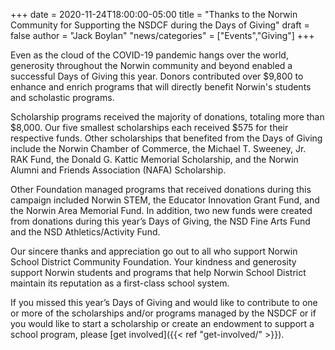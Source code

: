 +++
date = 2020-11-24T18:00:00-05:00
title = "Thanks to the Norwin Community for Supporting the NSDCF during the Days of Giving"
draft = false
author = "Jack Boylan"
"news/categories" = ["Events","Giving"]
+++

Even as the cloud of the COVID-19 pandemic hangs over the world, generosity throughout the Norwin community and beyond enabled a successful Days of Giving this year. Donors contributed over $9,800 to enhance and enrich programs that will directly benefit Norwin's students and scholastic programs.<!--more-->

Scholarship programs received the majority of donations, totaling more than $8,000. Our five smallest scholarships each received $575 for their respective funds. Other scholarships that benefited from the Days of Giving include the Norwin Chamber of Commerce, the Michael T. Sweeney, Jr. RAK Fund, the Donald G. Kattic Memorial Scholarship, and the Norwin Alumni and Friends Association (NAFA) Scholarship.

Other Foundation managed programs that received donations during this campaign included Norwin STEM, the Educator Innovation Grant Fund, and the Norwin Area Memorial Fund.  In addition, two new funds were created from donations during this year’s Days of Giving, the NSD Fine Arts Fund and the NSD Athletics/Activity Fund.

Our sincere thanks and appreciation go out to all who support Norwin School District Community Foundation.  Your kindness and generosity support Norwin students and programs that help Norwin School District maintain its reputation as a first-class school system.

If you missed this year’s Days of Giving and would like to contribute to one or more of the scholarships and/or programs managed by the NSDCF or if you would like to start a scholarship or create an endowment to support a school program, please [get involved]({{< ref "get-involved/" >}}).
